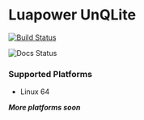 # Luapower UnQLite

[![Build Status](https://drone.io/github.com/coronium-io/luapower-unqlite/status.png)](https://drone.io/github.com/coronium-io/luapower-unqlite/latest)

![Docs Status](https://readthedocs.org/projects/luapower-unqlite/badge/)


### Supported Platforms

* Linux 64

***More platforms soon***
